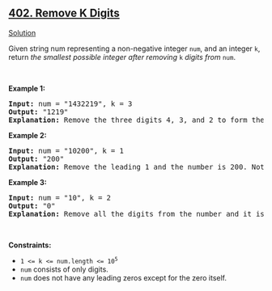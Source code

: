 <h2><a href="https://leetcode.com/problems/remove-k-digits/">402. Remove K Digits</a></h2>
<p>
<a href="./remove_k_digits.cpp">Solution</a>
</p>
<p>Given string num representing a non-negative integer <code>num</code>, and an integer <code>k</code>, return <em>the smallest possible integer after removing</em> <code>k</code> <em>digits from</em> <code>num</code>.</p>
<p>&nbsp;</p>
<p><strong>Example 1:</strong></p>
<pre>
<strong>Input:</strong> num = "1432219", k = 3
<strong>Output:</strong> "1219"
<strong>Explanation:</strong> Remove the three digits 4, 3, and 2 to form the new number 1219 which is the smallest.
</pre>
<p><strong>Example 2:</strong></p>
<pre>
<strong>Input:</strong> num = "10200", k = 1
<strong>Output:</strong> "200"
<strong>Explanation:</strong> Remove the leading 1 and the number is 200. Note that the output must not contain leading zeroes.
</pre>
<p><strong>Example 3:</strong></p>
<pre>
<strong>Input:</strong> num = "10", k = 2
<strong>Output:</strong> "0"
<strong>Explanation:</strong> Remove all the digits from the number and it is left with nothing which is 0.
</pre>
<p>&nbsp;</p>
<p><strong>Constraints:</strong></p>
<ul>
<li><code>1 &lt;= k &lt;= num.length &lt;= 10<sup>5</sup></code></li>
<li><code>num</code> consists of only digits.</li>
<li><code>num</code> does not have any leading zeros except for the zero itself.</li>
</ul>
